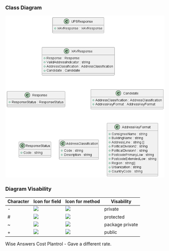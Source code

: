 
### Class Diagram
![](./class-diagram.png)

### Diagram Visability

| Character | Icon for field | Icon for method | Visability |
|-----------|----------------|-----------------|------------|
| -         |  ![](https://plantuml.com/img/private-field.png) | ![](https://plantuml.com/img/private-method.png) | private |
| #         | ![](https://plantuml.com/img/protected-field.png) | ![](https://plantuml.com/img/protected-method.png) | protected |
| ~         | ![](https://plantuml.com/img/package-private-field.png) | ![](https://plantuml.com/img/package-private-method.png) | package private |
| +         | ![](https://plantuml.com/img/public-field.png) | ![](https://plantuml.com/img/public-method.png) | public |




Wise Answers
Cost 
Plantrol - Gave a different rate.

